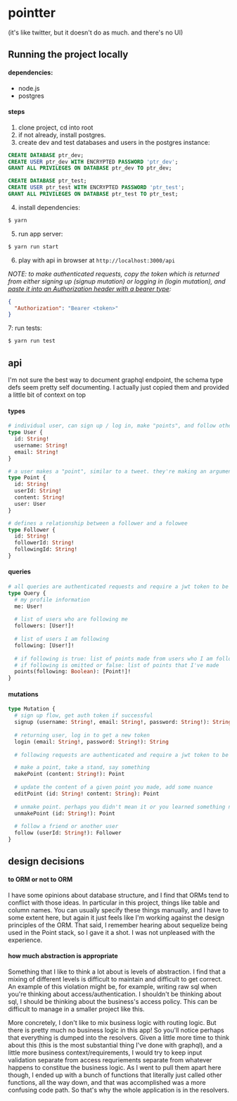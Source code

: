 # pointter
(it's like twitter, but it doesn't do as much. and there's no UI)

## Running the project locally
#### dependencies:
* node.js
* postgres
#### steps
1. clone project, cd into root
2. if not already, install postgres.
3. create dev and test databases and users in the postgres instance:
``` sql
CREATE DATABASE ptr_dev;
CREATE USER ptr_dev WITH ENCRYPTED PASSWORD 'ptr_dev';
GRANT ALL PRIVILEGES ON DATABASE ptr_dev TO ptr_dev;

CREATE DATABASE ptr_test;
CREATE USER ptr_test WITH ENCRYPTED PASSWORD 'ptr_test';
GRANT ALL PRIVILEGES ON DATABASE ptr_test TO ptr_test;
```
4. install dependencies:
``` bash
$ yarn
```
5. run app server:
``` bash
$ yarn run start
```
6. play with api in browser at `http://localhost:3000/api`  


*NOTE: to make authenticated requests, copy the token which is returned from either signing up (signup mutation) or logging in (login mutation), and [paste it into an Authorization header with a bearer type](https://i.imgur.com/xs5jAMm.png):*
``` json
{
  "Authorization": "Bearer <token>"
}
```
7: run tests:
``` bash
$ yarn run test
```

## api  
I'm not sure the best way to document graphql endpoint, the schema type defs seem pretty self documenting. I actually just copied them and provided a little bit of context on top
#### types
``` graphql
# individual user, can sign up / log in, make "points", and follow other users
type User {
  id: String!
  username: String!
  email: String!
}

# a user makes a "point", similar to a tweet. they're making an argument.
type Point {
  id: String!
  userId: String!
  content: String!
  user: User
}

# defines a relationship between a follower and a folowee
type Follower {
  id: String!
  followerId: String!
  followingId: String!
}
```

#### queries
``` graphql
# all queries are authenticated requests and require a jwt token to be provided in the Authorization header
type Query {  
  # my profile information
  me: User!
  
  # list of users who are following me
  followers: [User!]!
  
  # list of users I am following
  following: [User!]!
  
  # if following is true: list of points made from users who I am following
  # if following is omitted or false: list of points that I've made
  points(following: Boolean): [Point!]!
}
```

#### mutations
``` graphql
type Mutation {
  # sign up flow, get auth token if successful
  signup (username: String!, email: String!, password: String!): String
  
  # returning user, log in to get a new token
  login (email: String!, password: String!): String
  
  # following requests are authenticated and require a jwt token to be provided in the Authorization header

  # make a point, take a stand, say something
  makePoint (content: String!): Point
  
  # update the content of a given point you made, add some nuance
  editPoint (id: String! content: String): Point
  
  # unmake point. perhaps you didn't mean it or you learned something new and want to take it back
  unmakePoint (id: String!): Point
  
  # follow a friend or another user
  follow (userId: String!): Follower
}
```

## design decisions
#### to ORM or not to ORM
I have some opinions about database structure, and I find that ORMs tend to conflict with those ideas. In particular in this project, things like table and column names. You can usually specify these things manually, and I have to some extent here, but again it just feels like I'm working against the design principles of the ORM. That said, I remember hearing about sequelize being used in the Point stack, so I gave it a shot. I was not unpleased with the experience.

#### how much abstraction is appropriate
Something that I like to think a lot about is levels of abstraction. I find that a mixing of different levels is difficult to maintain and difficult to get correct. An example of this violation might be, for example, writing raw sql when you're thinking about access/authentication. I shouldn't be thinking about sql, I should be thinking about the business's access policy. This can be difficult to manage in a smaller project like this.  

More concretely, I don't like to mix business logic with routing logic. But there is pretty much no business logic in this app! So you'll notice perhaps that everything is dumped into the resolvers. Given a little more time to think about this (this is the most substantial thing I've done with graphql), and a little more business context/requirements, I would try to keep input validation separate from access requriements separate from whatever happens to constitue the business logic. As I went to pull them apart here though, I ended up with a bunch of functions that literally just called other functions, all the way down, and that was accomplished was a more confusing code path. So that's why the whole application is in the resolvers.
